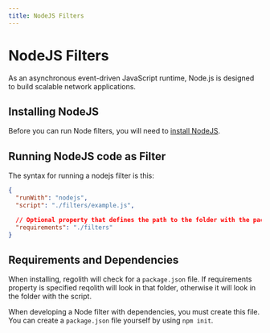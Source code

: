 ```yaml
---
title: NodeJS Filters
---
```


# NodeJS Filters

As an asynchronous event-driven JavaScript runtime, Node.js is designed to build scalable network applications.

## Installing NodeJS

Before you can run Node filters, you will need to [install NodeJS](https://nodejs.org/en/download/).

## Running NodeJS code as Filter

The syntax for running a nodejs filter is this:

```json
{
  "runWith": "nodejs",
  "script": "./filters/example.js",

  // Optional property that defines the path to the folder with the package.json file
  "requirements": "./filters"
}
```

## Requirements and Dependencies

When installing, regolith will check for a `package.json` file. If requirements property is specified
reqolith will look in that folder, otherwise it will look in the folder with the script.

When developing a Node filter with dependencies, you must create this file. You can create a `package.json` file yourself by using `npm init`.
